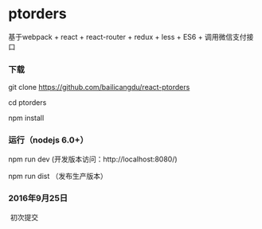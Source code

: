# ptorders
基于webpack + react + react-router + redux + less + ES6 + 调用微信支付接口


### 下载

  git clone https://github.com/bailicangdu/react-ptorders

  cd ptorders

  npm install 


### 运行（nodejs 6.0+）

  npm run dev (开发版本访问：http://localhost:8080/)
  
  npm run dist （发布生产版本）


### 2016年9月25日
  初次提交
